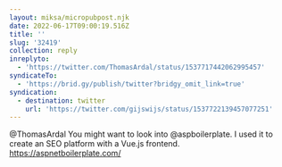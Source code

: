 ```yaml
---
layout: miksa/micropubpost.njk
date: 2022-06-17T09:00:19.516Z
title: ''
slug: '32419'
collection: reply
inreplyto:
  - 'https://twitter.com/ThomasArdal/status/1537717442062995457'
syndicateTo:
  - 'https://brid.gy/publish/twitter?bridgy_omit_link=true'
syndication:
  - destination: twitter
    url: 'https://twitter.com/gijswijs/status/1537722139457077251'
---
```

@ThomasArdal You might want to look into @aspboilerplate. I used it to create an SEO platform with a Vue.js frontend. https://aspnetboilerplate.com/
